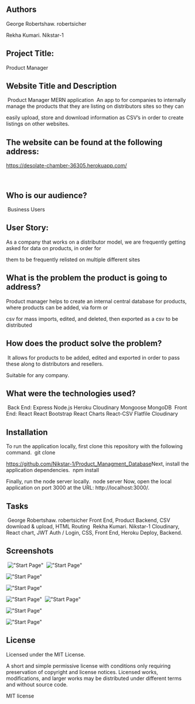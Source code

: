 ## Authors

George Robertshaw. robertsicher

Rekha Kumari. Nikstar-1
​
​
## Project Title: 

Product Manager 
​
## Website Title and Description
​
Product Manager
MERN application 
​
An app to for companies to internally manage the products that they are listing on distributors sites so they can 

easily upload, store and download information as CSV’s in order to create listings on other websites.
​
​
## The website can be found at the following address:

 https://desolate-chamber-36305.herokuapp.com/

​
## Who is our audience? 
​
Business Users
​
## User Story: 

As a company that works on a distributor model, we are frequently getting asked for data on products, in order for

them to be frequently relisted on multiple different sites

## What is the problem the product is going to address? 

Product manager helps to create an internal central database for products, where products can be added, via form or 

csv for mass imports, edited, and deleted, then exported as a csv to be distributed
​
## How does the product solve the problem?
​
It allows for products to be added, edited and exported in order to pass these along to distributors and resellers.

Suitable for any company.
​
​
## What were the technologies used?
​
Back End:
Express
Node.js
Heroku
Cloudinary
Mongoose
MongoDB
​
Front End:
React
React Bootstrap
React Charts
React-CSV
Flatfile
Cloudinary
​
## Installation
To run the application locally, first clone this repository with the following command.
​
git clone 

https://github.com/Nikstar-1/Product_Managment_Database
​
Next, install the application dependencies.
​
npm install

Finally, run the node server locally.
​
node server
Now, open the local application on port 3000 at the URL: http://localhost:3000/.
​
​
## Tasks 
​
George Robertshaw. robertsicher Front End, Product Backend, CSV download & upload, HTML Routing
​
Rekha Kumari. Nikstar-1 Cloudinary, React chart, JWT Auth / Login, CSS, Front End, Heroku Deploy, Backend. 
​
​
## Screenshots
​
!["Start Page"](client/src/catalogue.png "Start page.")
​
!["Start Page"](client/src/Dashboard.png "Start page.")

!["Start Page"](client/src/cloudinary.png "Start page.")

!["Start Page"](client/src/image.png "Start page.")

!["Start Page"](client/src/signup.png "Start page.")
​
!["Start Page"](client/src/signin.png "Start page.")

!["Start Page"](client/src/uploadmodal.png "Start page.")

!["Start Page"](client/src/bulk.png "Start page.")
​

## License
Licensed under the MIT License.

A short and simple permissive license with conditions only requiring preservation of copyright and license notices. Licensed works, modifications, and larger works may be distributed under different terms and without source code.

MIT license
